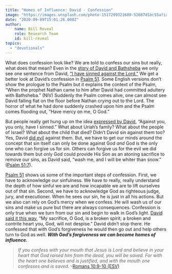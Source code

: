 ```yaml
---
title: "Homes of Influence: David - Confession"
image: "https://images.unsplash.com/photo-1517299321609-52687d1bc55a?ixlib=rb-1.2.1&q=85&fm=jpg&crop=entropy&cs=srgb&ixid=eyJhcHBfaWQiOjk2NjF9"
date: "2020-09-09T15:01:26.000Z"
author:
    name: Bill Reveal
    role: Research Team
    id: bill-reveal
topics:
  - "devotionals"
---
```


What does confession look like? We are told to confess our sins but really, what does that mean? Even in the [story of David and Bathsheba][1] we only see one sentence from David, [“I have sinned against the Lord.”][4] We get a better look at David’s confession in [Psalm 51][2]. Some English versions don’t show the prologue to the Psalm but it explains the context of the Psalm, “When the prophet Nathan came to him after David had committed adultery with Bathsheba.” (NIV) Suddenly the Psalm comes alive, one can almost see David falling flat on the floor before Nathan crying out to the Lord. The horror of what he had done suddenly crashed upon him and the Psalm comes flooding out, “Have mercy on me, O God.”

But people really get hung up on the idea [expressed by David][3], “Against you, you only, have I sinned.” What about Uriah’s family? What about the people of Israel? What about the child that died? Didn’t David sin against them too? Yes, David [did evil][3] against them. But, we have to get our minds around the concept that sin itself can only be done against God _and_ God is the only one who can forgive us for sin. Others can forgive us for the evil we did towards them but only God could provide His Son as an atoning sacrifice to remove our sins, as David said, “wash me, and I will be whiter than snow.” ([Psalm 51:7][5]). 

[Psalm 51][2] shows us some of the important steps of confession. First, we have to acknowledge our sinfulness. We have to really, really understand the depth of how sinful we are and how incapable we are to lift ourselves out of that sin. Second, we have to acknowledge God as righteous judge, jury, and executioner. When he sees our sin, he is just in all his actions. But we also can rely on God’s mercy when we confess. He will wash us of our sins and make us pure but there are always consequences. Confession is only true when we turn from our sin and begin to walk in God’s light. [David said it this way][6], “My sacrifice, O God, is a broken spirit; a broken and contrite heart you, God, will not despise.” David didn’t stop there. He confessed that with God’s forgiveness he would then go out and help others turn to God as well. **_With God’s forgiveness we can become homes of influence._**

> _If you confess with your mouth that Jesus is Lord and believe in your heart that God raised him from the dead, you will be saved. For with the heart one believes and is justified, and with the mouth one confesses and is saved._ -[Romans 10:9-10 (ESV)][7]

[1]: https://biblehub.com/2_samuel/11.htm
[2]: https://biblehub.com/psalms/51.htm
[3]: https://biblehub.com/psalms/51-4.htm
[4]: https://biblehub.com/2_samuel/12-13.htm
[5]: https://biblehub.com/psalms/51-7.htm
[6]: https://biblehub.com/psalms/51-17.htm
[7]: https://www.bible.com/bible/59/ROM.10.9-10
